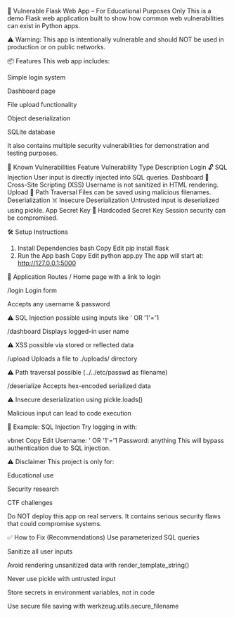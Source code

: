 🔐 Vulnerable Flask Web App – For Educational Purposes Only
This is a demo Flask web application built to show how common web vulnerabilities can exist in Python apps.

⚠️ Warning: This app is intentionally vulnerable and should NOT be used in production or on public networks.

📦 Features
This web app includes:

Simple login system

Dashboard page

File upload functionality

Object deserialization

SQLite database

It also contains multiple security vulnerabilities for demonstration and testing purposes.

🚧 Known Vulnerabilities
Feature	Vulnerability Type	Description
Login	🔓 SQL Injection	User input is directly injected into SQL queries.
Dashboard	🐞 Cross-Site Scripting (XSS)	Username is not sanitized in HTML rendering.
Upload	📂 Path Traversal	Files can be saved using malicious filenames.
Deserialization	☠️ Insecure Deserialization	Untrusted input is deserialized using pickle.
App Secret Key	🔐 Hardcoded Secret Key	Session security can be compromised.

🛠️ Setup Instructions
1. Install Dependencies
bash
Copy
Edit
pip install flask
2. Run the App
bash
Copy
Edit
python app.py
The app will start at:
http://127.0.0.1:5000

📁 Application Routes
/
Home page with a link to login

/login
Login form

Accepts any username & password

⚠️ SQL Injection possible using inputs like ' OR '1'='1

/dashboard
Displays logged-in user name

⚠️ XSS possible via stored or reflected data

/upload
Uploads a file to ./uploads/ directory

⚠️ Path traversal possible (../../etc/passwd as filename)

/deserialize
Accepts hex-encoded serialized data

⚠️ Insecure deserialization using pickle.loads()

Malicious input can lead to code execution

🧪 Example: SQL Injection
Try logging in with:

vbnet
Copy
Edit
Username: ' OR '1'='1
Password: anything
This will bypass authentication due to SQL injection.

⚠️ Disclaimer
This project is only for:

Educational use

Security research

CTF challenges

Do NOT deploy this app on real servers. It contains serious security flaws that could compromise systems.

✅ How to Fix (Recommendations)
Use parameterized SQL queries

Sanitize all user inputs

Avoid rendering unsanitized data with render_template_string()

Never use pickle with untrusted input

Store secrets in environment variables, not in code

Use secure file saving with werkzeug.utils.secure_filename
